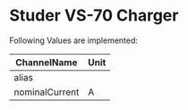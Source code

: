 # Studer VS-70 Charger


Following Values are implemented:

|ChannelName|Unit|
|---|---|
|alias||
|nominalCurrent|A|

